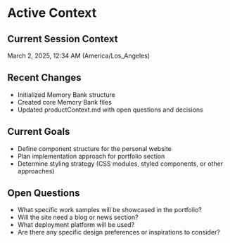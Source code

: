 # Active Context

## Current Session Context
March 2, 2025, 12:34 AM (America/Los_Angeles)

## Recent Changes
- Initialized Memory Bank structure
- Created core Memory Bank files
- Updated productContext.md with open questions and decisions

## Current Goals
- Define component structure for the personal website
- Plan implementation approach for portfolio section
- Determine styling strategy (CSS modules, styled components, or other approaches)

## Open Questions
- What specific work samples will be showcased in the portfolio?
- Will the site need a blog or news section?
- What deployment platform will be used?
- Are there any specific design preferences or inspirations to consider?